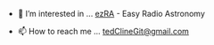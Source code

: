 <!---
- 👋 Hi, I’m @tedcline
- 👀 I’m interested in ...
- 🌱 I’m currently learning ...
- 💞️ I’m looking to collaborate on ...
--->

- 👀 I’m interested in ... [ezRA](https://github.com/tedcline/ezRA) - Easy Radio Astronomy<br>

- 📫 How to reach me ... tedClineGit@gmail.com

<!---
tedcline/tedcline is a ✨ special ✨ repository because its `README.md` (this file) appears on your GitHub profile.
You can click the Preview link to take a look at your changes.
--->
